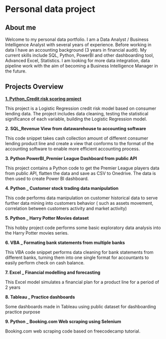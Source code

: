 # Personal data project

## About me
Welcome to my personal data portfolio. I am a Data Analyst / Business Intelligence Analyst with several years of experience. Before working in data I have an accounting background (3 years in financial audit).
My current skills include SQL, Python, PowerBI and other dashboarding tool, Advanced Excel, Statistics. I am looking for more data integration, data pipeline work with the aim of becoming a Business Intelligence Manager in the future.

## Projects Overview

**[1. Python_Credit risk scoring project]([url](https://github.com/nmduong232/Personal_data_project/tree/main/1.%20Python%20_%20Credit%20risk%20scoring%20project))**

This project is a Logistic Regression credit risk model based on consumer lending data. The project includes data cleaning, testing the statistical significance of each variable, building the Logistic Regression model.

**2. SQL_Revenue View from datawarehouse to accounting software**

This code snippet takes cash collection amount of different consumer lending product line and create a view that conforms to the format of the accounting software to enable more efficient accounting process.

**3. Python PowerBI_Premier League Dashboard from public API**

This project contains a Python code to get the Premier League players data from public API, flatten the data and save as CSV to Onedrive. The data is then used to create Power BI dashboard. 

**4. Python _ Customer stock trading data manipulation**

This code performs data manipulation on customer historical data to serve further data mining into customers behavior ( such as assets movement, correlation between customers activity and market activity)

**5. Python _ Harry Potter Movies dataset**

This hobby project code performs some basic exploratory data analysis into the Harry Potter movies series.

**6. VBA _ Formating bank statements from multiple banks**

This VBA code snippet performs data cleaning for bank statements from different banks, turning them into one single format for accountants to easily perform check on cash balance.

**7. Excel _ Financial modelling and forecasting**

This Excel model simulates a financial plan for a product line for a period of 2 years

**8. Tableau _ Practice dashboards**

Some dashboards made in Tableau using public dataset for dashboarding practice purpose

**9. Python _ Booking.com Web scraping using Selenium**

Booking.com web scraping code based on freecodecamp tutorial.  


